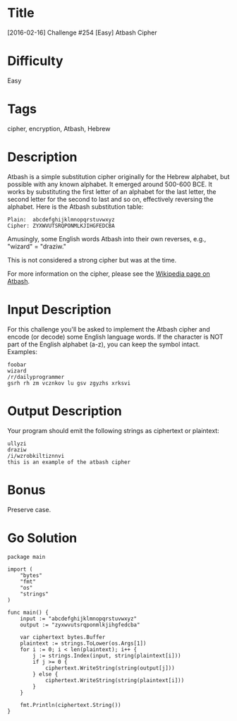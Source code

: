 # Title

[2016-02-16] Challenge #254 [Easy] Atbash Cipher

# Difficulty

Easy

# Tags

cipher, encryption, Atbash, Hebrew

# Description

Atbash is a simple substitution cipher originally for the Hebrew alphabet, but possible with any known alphabet. It emerged around 500-600 BCE. It works by substituting the first letter of an alphabet for the last letter, the second letter for the second to last and so on, effectively reversing the alphabet. Here is the Atbash substitution table:

    Plain:  abcdefghijklmnopqrstuvwxyz
    Cipher: ZYXWVUTSRQPONMLKJIHGFEDCBA

Amusingly, some English words Atbash into their own reverses, e.g., "wizard" = "draziw."

This is not considered a strong cipher but was at the time. 

For more information on the cipher, please see the [Wikipedia page on Atbash](https://en.wikipedia.org/wiki/Atbash). 

# Input Description

For this challenge you'll be asked to implement the Atbash cipher and encode (or decode) some English language words. If the character is NOT part of the English alphabet (a-z), you can keep the symbol intact. Examples:

    foobar
    wizard
    /r/dailyprogrammer
    gsrh rh zm vcznkov lu gsv zgyzhs xrksvi

# Output Description

Your program should emit the following strings as ciphertext or plaintext:

    ullyzi
    draziw
    /i/wzrobkiltiznnvi
    this is an example of the atbash cipher

# Bonus

Preserve case. 

# Go Solution

    package main

    import (
    	"bytes"
    	"fmt"
    	"os"
    	"strings"
    )

    func main() {
    	input := "abcdefghijklmnopqrstuvwxyz"
    	output := "zyxwvutsrqponmlkjihgfedcba"

    	var ciphertext bytes.Buffer
    	plaintext := strings.ToLower(os.Args[1])
    	for i := 0; i < len(plaintext); i++ {
    		j := strings.Index(input, string(plaintext[i]))
    		if j >= 0 {
    			ciphertext.WriteString(string(output[j]))
    		} else {
    			ciphertext.WriteString(string(plaintext[i]))
    		}
    	}

    	fmt.Println(ciphertext.String())
    }
